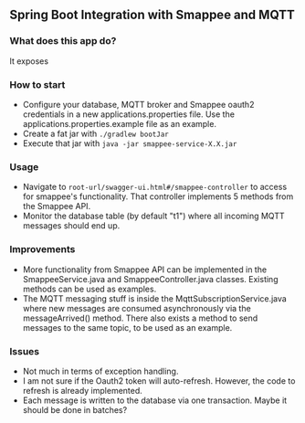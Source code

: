 ## Spring Boot Integration with Smappee and MQTT

### What does this app do?
It exposes 

### How to start
* Configure your database, MQTT broker and Smappee oauth2 credentials in a new  applications.properties file. Use the applications.properties.example file as an example.
* Create a fat jar with `./gradlew bootJar`
* Execute that jar with `java -jar smappee-service-X.X.jar`

### Usage
* Navigate to `root-url/swagger-ui.html#/smappee-controller` to access for smappee's functionality. That controller implements 5 methods from the Smappee API.
* Monitor the database table (by default "t1") where all incoming MQTT messages should end up.

### Improvements
* More functionality from Smappee API can be implemented in the SmappeeService.java and SmappeeController.java classes. Existing methods can be used as examples.
* The MQTT messaging stuff is inside the MqttSubscriptionService.java where new messages are consumed asynchronously via the messageArrived() method. There also exists a method to send messages to the same topic, to be used as an example.


### Issues
* Not much in terms of exception handling.
* I am not sure if the Oauth2 token will auto-refresh. However, the code to refresh is already implemented.
* Each message is written to the database via one transaction. Maybe it should be done in batches?
